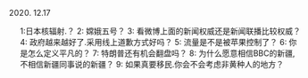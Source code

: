  2020. 12.17

1:日本核辐射.？
2: 嫦娥五号？
3: 看微博上面的新闻权威还是新闻联播比较权威？
4: 政府越来越好了.采用线上道歉方式好吗？
5: 流量是不是被苹果控制了？
6: 你是怎么定义平凡的？
7: 特朗普还有机会翻盘吗？
8: 为什么愿意相信BBC的新疆,不相信新疆同事说的新疆？
9: 如果真要移民.你会不会考虑非黄种人的地方？  
<!--stackedit_data:
eyJoaXN0b3J5IjpbLTExMDk3Mzk0OTYsOTk0MjI3NjEyLC0xOD
Q3Mzk2NDU2XX0=
-->